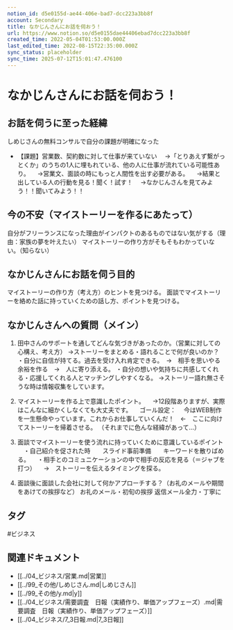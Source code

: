 ```yaml
---
notion_id: d5e0155d-ae44-406e-bad7-dcc223a3bb8f
account: Secondary
title: なかじんさんにお話を伺おう！
url: https://www.notion.so/d5e0155dae44406ebad7dcc223a3bb8f
created_time: 2022-05-04T01:53:00.000Z
last_edited_time: 2022-08-15T22:35:00.000Z
sync_status: placeholder
sync_time: 2025-07-12T15:01:47.476100
---
```

# なかじんさんにお話を伺おう！

## お話を伺うに至った経緯
しめじさんの無料コンサルで自分の課題が明確になった
- 【課題】営業数、契約数に対して仕事が来ていない
　→「とりあえず繋がっとくか」のうちの1人に埋もれている、他の人に仕事が流れている可能性あり。
　→営業文、面談の時にもっと人間性を出す必要がある。
　→結果と出している人の行動を見る！聞く！試す！
　→なかじんさんを見てみよう！！聞いてみよう！！
## 今の不安（マイストーリーを作るにあたって）
自分がフリーランスになった理由がインパクトのあるものではない気がする（理由：家族の夢を叶えたい）
マイストーリーの作り方がそもそもわかっていない。（知らない）
## なかじんさんにお話を伺う目的
マイストーリーの作り方（考え方）のヒントを見つける。
面談でマイストーリーを絡めた話に持っていくための話し方、ポイントを見つける。
## なかじんさんへの質問（メイン）
1. 田中さんのサポートを通してどんな気づきがあったのか。（営業に対しての心構え、考え方）
  →ストーリーをまとめる・語れることで何が良いのか？
・自分に自信が持てる。過去を受け入れ肯定できる。　→　相手を思いやる余裕を作る　→　人に寄り添える。
  ・自分の想いや気持ちに共感してくれる・応援してくれる人とマッチングしやすくなる。
  →ストーリー語れ無さそうな時は情報収集をしています。
  
1. マイストーリーを作る上で意識したポイント。
  　→12段階ありますが、実際はこんなに細かくしなくても大丈夫です。
  　ゴール設定：
  　今はWEB制作を一生懸命やっています。これからお仕事していくんだ！　←　ここに向けてストーリーを帰着させる。
  （それまでに色んな経緯があって…）
  
1. 面談でマイストーリーを使う流れに持っていくために意識しているポイント
  　・自己紹介を促された時　　スライド事前準備　　キーワードを散りばめる。
  　・相手とのコミュニケーションの中で相手の反応を見る（＝ジャブを打つ）
  　→　ストーリーを伝えるタイミングを探る。
  
1. 面談後に面談した会社に対して何かアプローチする？（お礼のメールや期間をあけての挨拶など）
お礼のメール・初旬の挨拶
返信メール全力・丁寧に

## タグ

#ビジネス 

## 関連ドキュメント

- [[../04_ビジネス/営業.md|営業]]
- [[../99_その他/しめじさん.md|しめじさん]]
- [[../99_その他/y.md|y]]
- [[../04_ビジネス/需要調査　日報（実績作り、単価アップフェーズ）.md|需要調査　日報（実績作り、単価アップフェーズ）]]
- [[../04_ビジネス/7_3日報.md|7_3日報]]
